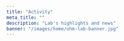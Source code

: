 ```yaml
---
title: "Activity"
meta_title: ""
description: "Lab's highlights and news"
banner: "/images/home/ohm-lab-banner.jpg"
---
```

